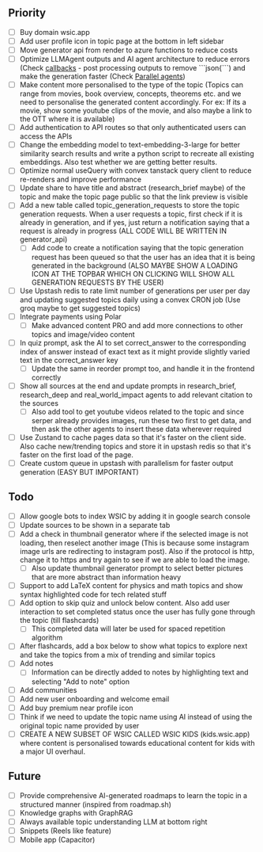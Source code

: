 ## Priority
- [ ] Buy domain wsic.app
- [ ] Add user profile icon in topic page at the bottom in left sidebar
- [ ] Move generator api from render to azure functions to reduce costs
- [ ] Optimize LLMAgent outputs and AI agent architecture to reduce errors (Check [callbacks](https://google.github.io/adk-docs/callbacks/types-of-callbacks/) - post processing outputs to remove \`\`\`json{\`\`\`) and make the generation faster (Check [Parallel agents](https://google.github.io/adk-docs/agents/multi-agents/#parallel-fan-outgather-pattern))
- [ ] Make content more personalised to the type of the topic (Topics can range from movies, book overview, concepts, theorems etc. and we need to personalise the generated content accordingly. For ex: If its a movie, show some youtube clips of the movie, and also maybe a link to the OTT where it is available)
- [ ] Add authentication to API routes so that only authenticated users can access the APIs
- [ ] Change the embedding model to text-embedding-3-large for better similarity search results and write a python script to recreate all existing embeddings. Also test whether we are getting better results.
- [ ] Optimize normal useQuery with convex tanstack query client to reduce re-renders and improve performance
- [ ] Update share to have title and abstract (research_brief maybe) of the topic and make the topic page public so that the link preview is visible
- [ ] Add a new table called topic_generation_requests to store the topic generation requests. When a user requests a topic, first check if it is already in generation, and if yes, just return a notification saying that a request is already in progress (ALL CODE WILL BE WRITTEN IN generator_api)
    - [ ] Add code to create a notification saying that the topic generation request has been queued so that the user has an idea that it is being generated in the background (ALSO MAYBE SHOW A LOADING ICON AT THE TOPBAR WHICH ON CLICKING WILL SHOW ALL GENERATION REQUESTS BY THE USER)
- [ ] Use Upstash redis to rate limit number of generations per user per day and updating suggested topics daily using a convex CRON job (Use groq maybe to get suggested topics)
- [ ] Integrate payments using Polar
    - [ ] Make advanced content PRO and add more connections to other topics and image/video content
- [ ] In quiz prompt, ask the AI to set correct_answer to the corresponding index of answer instead of exact text as it might provide slightly varied text in the correct_answer key
    - [ ] Update the same in reorder prompt too, and handle it in the frontend correctly
- [ ] Show all sources at the end and update prompts in research_brief, research_deep and real_world_impact agents to add relevant citation to the sources
    - [ ] Also add tool to get youtube videos related to the topic and since serper already provides images, run these two first to get data, and then ask the other agents to insert these data wherever required
- [ ] Use Zustand to cache pages data so that it's faster on the client side. Also cache new/trending topics and store it in upstash redis so that it's faster on the first load of the page.
- [ ] Create custom queue in upstash with parallelism for faster output generation (EASY BUT IMPORTANT)

## Todo
- [ ] Allow google bots to index WSIC by adding it in google search console
- [ ] Update sources to be shown in a separate tab
- [ ] Add a check in thumbnail generator where if the selected image is not loading, then reselect another image (This is because some instagram image urls are redirecting to instagram post). Also if the protocol is http, change it to https and try again to see if we are able to load the image.
    - [ ] Also update thumbnail generator prompt to select better pictures that are more abstract than information heavy
- [ ] Support to add LaTeX content for physics and math topics and show syntax highlighted code for tech related stuff
- [ ] Add option to skip quiz and unlock below content. Also add user interaction to set completed status once the user has fully gone through the topic (till flashcards)
    - [ ] This completed data will later be used for spaced repetition algorithm
- [ ] After flashcards, add a box below to show what topics to explore next and take the topics from a mix of trending and similar topics
- [ ] Add notes
    - [ ] Information can be directly added to notes by highlighting text and selecting "Add to note" option
- [ ] Add communities
- [ ] Add new user onboarding and welcome email
- [ ] Add buy premium near profile icon
- [ ] Think if we need to update the topic name using AI instead of using the original topic name provided by user
- [ ] CREATE A NEW SUBSET OF WSIC CALLED WSIC KIDS (kids.wsic.app) where content is personalised towards educational content for kids with a major UI overhaul.

## Future
- [ ] Provide comprehensive AI-generated roadmaps to learn the topic in a structured manner (inspired from roadmap.sh)
- [ ] Knowledge graphs with GraphRAG
- [ ] Always available topic understanding LLM at bottom right
- [ ] Snippets (Reels like feature)
- [ ] Mobile app (Capacitor)
